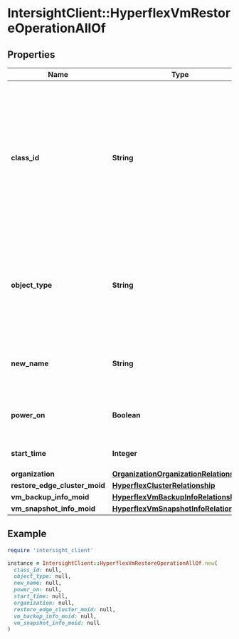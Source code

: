 # IntersightClient::HyperflexVmRestoreOperationAllOf

## Properties

| Name | Type | Description | Notes |
| ---- | ---- | ----------- | ----- |
| **class_id** | **String** | The fully-qualified name of the instantiated, concrete type. This property is used as a discriminator to identify the type of the payload when marshaling and unmarshaling data. | [default to &#39;hyperflex.VmRestoreOperation&#39;] |
| **object_type** | **String** | The fully-qualified name of the instantiated, concrete type. The value should be the same as the &#39;ClassId&#39; property. | [default to &#39;hyperflex.VmRestoreOperation&#39;] |
| **new_name** | **String** | New name for the Virtual Machine after recovery. | [optional] |
| **power_on** | **Boolean** | Power on the Virtual Machine after recovery. | [optional][default to true] |
| **start_time** | **Integer** | Start time for the replication. | [optional] |
| **organization** | [**OrganizationOrganizationRelationship**](OrganizationOrganizationRelationship.md) |  | [optional] |
| **restore_edge_cluster_moid** | [**HyperflexClusterRelationship**](HyperflexClusterRelationship.md) |  | [optional] |
| **vm_backup_info_moid** | [**HyperflexVmBackupInfoRelationship**](HyperflexVmBackupInfoRelationship.md) |  | [optional] |
| **vm_snapshot_info_moid** | [**HyperflexVmSnapshotInfoRelationship**](HyperflexVmSnapshotInfoRelationship.md) |  | [optional] |

## Example

```ruby
require 'intersight_client'

instance = IntersightClient::HyperflexVmRestoreOperationAllOf.new(
  class_id: null,
  object_type: null,
  new_name: null,
  power_on: null,
  start_time: null,
  organization: null,
  restore_edge_cluster_moid: null,
  vm_backup_info_moid: null,
  vm_snapshot_info_moid: null
)
```

